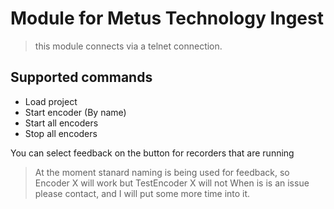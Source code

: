 # Module for Metus Technology Ingest

> this module connects via a telnet connection.

## Supported commands

* Load project
* Start encoder (By name)
* Start all encoders
* Stop all encoders

You can select feedback on the button for recorders that are running

> At the moment stanard naming is being used for feedback, so Encoder X will work but TestEncoder X will not
> When is is an issue please contact, and I will put some more time into it.
